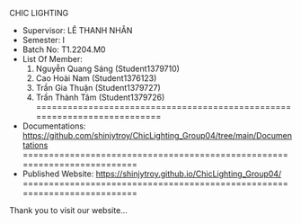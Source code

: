 CHIC LIGHTING
- Supervisor: LÊ THANH NHÂN
- Semester: I
- Batch No: T1.2204.M0
- List Of Member:
    1. Nguyễn Quang Sáng (Student1379710)
    2. Cao Hoài Nam (Student1376123)
    3. Trần Gia Thuận (Student1379727)
    4. Trần Thành Tâm (Student1379726)
=========================================================================
- Documentations: https://github.com/shinjytroy/ChicLighting_Group04/tree/main/Documentations
=========================================================================
- Published Website: https://shinjytroy.github.io/ChicLighting_Group04/
=========================================================================

Thank you to visit our website...
